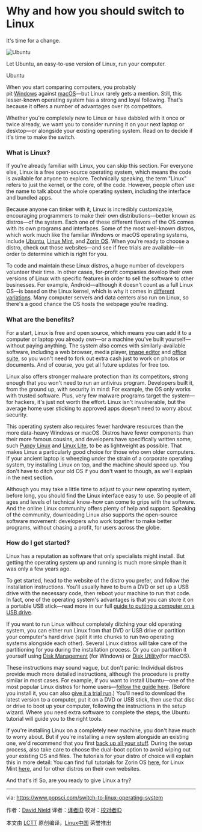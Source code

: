 Why and how you should switch to Linux
============================================================

It's time for a change.


![Ubuntu](https://www.popsci.com/g00/3_c-5eee.x78wx78akq.kwu_/c-5UWZMXPMCA09x24pbbx78ax3ax2fx2feee.x78wx78akq.kwux2faqbmax2fx78wx78akq.kwux2fnqtmax2fabgtmax2f433_9f_x2fx78cjtqkx2fquiomax2f0895x2f98x2f88-cjcvbc.rx78ox3fqbwsx3d9_NRJ2XUx26nkx3d38x2c38x26q98k.uizs.quiom.bgx78m_$/$/$/$/$/$/$/$/$/$/$)

Let Ubuntu, an easy-to-use version of Linux, run your computer.

Ubuntu

When you start comparing computers, you probably pit [Windows][1] against [macOS][2]—but Linux rarely gets a mention. Still, this lesser-known operating system has a strong and loyal following. That's because it offers a number of advantages over its competitors.

Whether you're completely new to Linux or have dabbled with it once or twice already, we want you to consider running it on your next laptop or desktop—or alongside your existing operating system. Read on to decide if it's time to make the switch.

### What is Linux?

If you're already familiar with Linux, you can skip this section. For everyone else, Linux is a free open-source operating system, which means the code is available for anyone to explore. Technically speaking, the term "Linux" refers to just the kernel, or the core, of the code. However, people often use the name to talk about the whole operating system, including the interface and bundled apps.

Because anyone can tinker with it, Linux is incredibly customizable, encouraging programmers to make their own distributions—better known as distros—of the system. Each one of these different flavors of the OS comes with its own programs and interfaces. Some of the most well-known distros, which work much like the familiar Windows or macOS operating systems, include [Ubuntu][3], [Linux Mint][4], and [Zorin OS][5]. When you're ready to choose a distro, check out those websites—and see if free trials are available—in order to determine which is right for you.

To code and maintain these Linux distros, a huge number of developers volunteer their time. In other cases, for-profit companies develop their own versions of Linux with specific features in order to sell the software to other businesses. For example, Android—although it doesn't count as a full Linux OS—is based on the Linux kernel, which is why it comes in [different variations][6]. Many computer servers and data centers also run on Linux, so there's a good chance the OS hosts the webpage you're reading.

### What are the benefits?

For a start, Linux is free and open source, which means you can add it to a computer or laptop you already own—or a machine you've built yourself—without paying anything. The system also comes with similarly-available software, including a web browser, media player, [image editor][7] and [office suite][8], so you won't need to fork out extra cash just to work on photos or documents. And of course, you get all future updates for free too.

Linux also offers stronger malware protection than its competitors, strong enough that you won't need to run an antivirus program. Developers built it, from the ground up, with security in mind: For example, the OS only works with trusted software. Plus, very few malware programs target the system—for hackers, it's just not worth the effort. Linux isn't invulnerable, but the average home user sticking to approved apps doesn't need to worry about security.

This operating system also requires fewer hardware resources than the more data-heavy Windows or macOS. Distros have fewer components than their more famous cousins, and developers have specifically written some, such [Puppy Linux][9] and [Linux Lite][10], to be as lightweight as possible. That makes Linux a particularly good choice for those who own older computers. If your ancient laptop is wheezing under the strain of a corporate operating system, try installing Linux on top, and the machine should speed up. You don't have to ditch your old OS if you don't want to though, as we'll explain in the next section.

Although you may take a little time to adjust to your new operating system, before long, you should find the Linux interface easy to use. So people of all ages and levels of technical know-how can come to grips with the software. And the online Linux community offers plenty of help and support. Speaking of the community, downloading Linux also supports the open-source software movement: developers who work together to make better programs, without chasing a profit, for users across the globe.

### How do I get started?

Linux has a reputation as software that only specialists might install. But getting the operating system up and running is much more simple than it was only a few years ago.

To get started, head to the website of the distro you prefer, and follow the installation instructions. You'll usually have to burn a DVD or set up a USB drive with the necessary code, then reboot your machine to run that code. In fact, one of the operating system's advantages is that you can store it on a portable USB stick—read more in our full [guide to putting a computer on a USB drive][11].

If you want to run Linux without completely ditching your old operating system, you can either run Linux from that DVD or USB drive or partition your computer's hard drive (split it into chunks to run two operating systems alongside each other). Several Linux distros will take care of the partitioning for you during the installation process. Or you can partition it yourself using [Disk Management][12] (for Windows) or [Disk Utility][13](for macOS).

These instructions may sound vague, but don't panic: Individual distros provide much more detailed instructions, although the procedure is pretty similar in most cases. For example, if you want to install Ubuntu—one of the most popular Linux distros for home users—[follow the guide here][14]. (Before you install it, you can also [give it a trial run][15].) You'll need to download the latest version to a computer, put it on a DVD or USB stick, then use that disc or drive to boot up your computer, following the instructions in the setup wizard. Where you need extra software to complete the steps, the Ubuntu tutorial will guide you to the right tools.

If you're installing Linux on a completely new machine, you don't have much to worry about. But if you're installing a new system alongside an existing one, we'd recommend that you first [back up all your stuff][16]. During the setup process, also take care to choose the dual-boot option to avoid wiping out your existing OS and files. The tutorials for your distro of choice will explain this in more detail: You can find full tutorials for Zorin OS [here][17], for Linux Mint [here][18], and for other distros on their own websites.

And that's it! So, are you ready to give Linux a try?

--------------------------------------------------------------------------------

via: https://www.popsci.com/switch-to-linux-operating-system

作者：[David Nield][a]
译者：[译者ID](https://github.com/译者ID)
校对：[校对者ID](https://github.com/校对者ID)

本文由 [LCTT](https://github.com/LCTT/TranslateProject) 原创编译，[Linux中国](https://linux.cn/) 荣誉推出

[a]:https://www.popsci.com/authors/david-nield
[1]:https://www.popsci.com/windows-tweaks-improve-performance
[2]:https://www.popsci.com/macos-tweaks-improve-performance
[3]:https://www.ubuntu.com/
[4]:https://linuxmint.com/
[5]:https://zorinos.com/
[6]:https://lineageos.org/
[7]:https://www.gimp.org/
[8]:https://www.libreoffice.org/
[9]:http://puppylinux.org/main/Overview%20and%20Getting%20Started.htm
[10]:https://www.linuxliteos.com/
[11]:https://www.popsci.com/portable-computer-usb-stick
[12]:https://www.disk-partition.com/windows-10/windows-10-disk-management-0528.html
[13]:https://support.apple.com/kb/PH22240?locale=en_US
[14]:https://tutorials.ubuntu.com/tutorial/tutorial-install-ubuntu-desktop?backURL=%2F#0
[15]:https://tutorials.ubuntu.com/tutorial/try-ubuntu-before-you-install?backURL=%2F#0
[16]:https://www.popsci.com/back-up-and-protect-your-data
[17]:https://zorinos.com/help/install-zorin-os/
[18]:https://linuxmint.com/documentation.php
[19]:https://www.popsci.com/authors/david-nield
